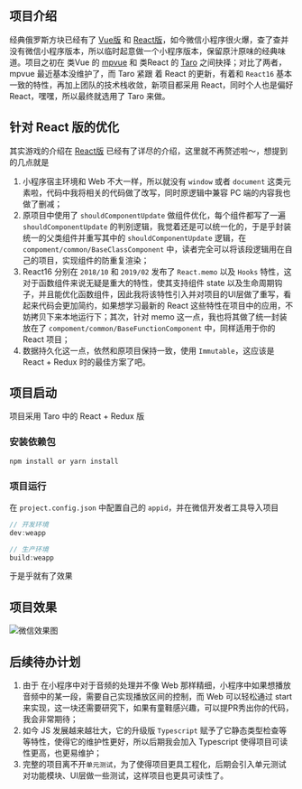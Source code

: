 ## 项目介绍

经典俄罗斯方块已经有了 [Vue版](https://github.com/Binaryify/vue-tetris) 和 [React版](https://github.com/chvin/react-tetris)，如今微信小程序很火爆，查了查并没有微信小程序版本，所以临时起意做一个小程序版本，保留原汁原味的经典味道。项目之初在 类Vue 的 [mpvue](https://github.com/Meituan-Dianping/mpvue) 和 类React 的 [Taro](https://github.com/NervJS/taro) 之间抉择；对比了两者，mpvue 最近基本没维护了，而 Taro 紧跟 着 React 的更新，有着和 `React16` 基本一致的特性，再加上团队的技术栈收敛，新项目都采用 React，同时个人也是偏好 React，嘿嘿，所以最终就选用了 Taro 来做。

## 针对 React 版的优化

其实游戏的介绍在 [React版](https://github.com/chvin/react-tetris) 已经有了详尽的介绍，这里就不再赘述啦～，想提到的几点就是

1. 小程序宿主环境和 Web 不大一样，所以就没有 `window` 或者 `document` 这类元素啦，代码中我将相关的代码做了改写，同时原逻辑中兼容 PC 端的内容我也做了删减；
2. 原项目中使用了 `shouldComponentUpdate` 做组件优化，每个组件都写了一遍 `shouldComponentUpdate` 的判别逻辑，我觉着还是可以统一化的，于是乎封装统一的父类组件并重写其中的 `shouldComponentUpdate` 逻辑，在 `compoment/common/BaseClassComponent` 中，读者完全可以将该段逻辑用在自己的项目，实现组件的防重复渲染；
3. React16 分别在 `2018/10` 和 `2019/02` 发布了 `React.memo` 以及 `Hooks` 特性，这对于函数组件来说无疑是重大的特性，使其支持组件 state 以及生命周期钩子，并且能优化函数组件，因此我将该特性引入并对项目的UI层做了重写，看起来代码会更加简约，如果想学习最新的 React 这些特性在项目中的应用，不妨拷贝下来本地运行下；其次，针对 memo 这一点，我也将其做了统一封装放在了 `compoment/common/BaseFunctionComponent` 中，同样适用于你的 React 项目；
4. 数据持久化这一点，依然和原项目保持一致，使用 `Immutable`，这应该是 React + Redux 时的最佳方案了吧。


## 项目启动

项目采用 Taro 中的 React + Redux 版

### 安装依赖包

``` bash
npm install or yarn install

```

### 项目运行

在 `project.config.json` 中配置自己的 `appid`，并在微信开发者工具导入项目

``` js
// 开发环境
dev:weapp

// 生产环境
build:weapp

```
于是乎就有了效果

## 项目效果

![微信效果图](https://p0.meituan.net/travelcube/f2307e1979221e994e519a29a63ff52e2380401.gif)

## 后续待办计划

1. 由于 在小程序中对于音频的处理并不像 Web 那样精细，小程序中如果想播放音频中的某一段，需要自己实现播放区间的控制，而 Web 可以轻松通过 start 来实现，这一块还需要研究下，如果有童鞋感兴趣，可以提PR秀出你的代码，我会非常期待；
2. 如今 JS 发展越来越壮大，它的升级版 `Typescript` 赋予了它静态类型检查等等特性，使得它的维护性更好，所以后期我会加入 Typescript 使得项目可读性更高，也更易维护；
3. 完整的项目离不开`单元测试`，为了使得项目更具工程化，后期会引入单元测试对功能模块、UI层做一些测试，这样项目也更具可读性了。

